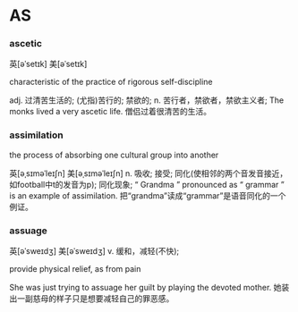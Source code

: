 # AS

### ascetic	

英[əˈsetɪk] 美[əˈsetɪk]

characteristic of the practice of rigorous self-discipline

adj.	过清苦生活的; (尤指)苦行的; 禁欲的;
n.	苦行者，禁欲者，禁欲主义者;
The monks lived a very ascetic life.
僧侣过着很清苦的生活。

### assimilation

the process of absorbing one cultural group into another

英[əˌsɪməˈleɪʃn] 美[əˌsɪməˈleɪʃn]
n.	吸收; 接受; 同化(使相邻的两个音发音接近，如football中t的发音为p); 同化现象;
“ Grandma ” pronounced as “ grammar ” is an example of assimilation.
把“grandma”读成“grammar”是语音同化的一个例证。

### assuage

英[əˈsweɪdʒ] 美[əˈsweɪdʒ]
v.	缓和，减轻(不快);

provide physical relief, as from pain

She was just trying to assuage her guilt by playing the devoted mother.
她装出一副慈母的样子只是想要减轻自己的罪恶感。
